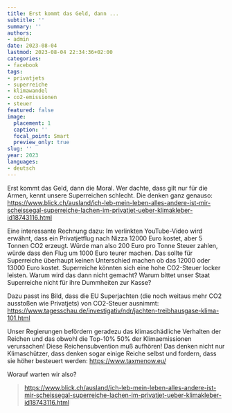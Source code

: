 ```yaml
---
title: Erst kommt das Geld, dann ...
subtitle: ''
summary: ''
authors:
- admin
date: 2023-08-04
lastmod: 2023-08-04 22:34:36+02:00
categories:
- facebook
tags:
- privatjets
- superreiche
- klimawandel
- co2-emissionen
- steuer
featured: false
image:
  placement: 1
  caption: ''
  focal_point: Smart
  preview_only: true
slug: ''
year: 2023
languages:
- deutsch
---
```


Erst kommt das Geld, dann die Moral. Wer dachte, dass gilt nur für die Armen, kennt unsere Superreichen schlecht. Die denken ganz genauso:
https://www.blick.ch/ausland/ich-leb-mein-leben-alles-andere-ist-mir-scheissegal-superreiche-lachen-im-privatjet-ueber-klimakleber-id18743116.html

Eine interessante Rechnung dazu:
Im verlinkten YouTube-Video wird erwähnt, dass ein Privatjetflug nach Nizza 12000 Euro kostet, aber 5 Tonnen CO2 erzeugt. Würde man also 200 Euro pro Tonne Steuer zahlen, würde dass den Flug um 1000 Euro teurer machen. Das sollte für Superreiche überhaupt keinen Unterschied machen ob das 12000 oder 13000 Euro kostet. Superreiche könnten sich eine hohe CO2-Steuer locker leisten. Warum wird das dann nicht gemacht? Warum bittet unser Staat Superreiche nicht für ihre Dummheiten zur Kasse?

Dazu passt ins Bild, dass die EU Superjachten (die noch weitaus mehr CO2 ausstoßen wie Privatjets) von CO2-Steuer ausnimmt: https://www.tagesschau.de/investigativ/ndr/jachten-treibhausgase-klima-101.html

Unser Regierungen befördern geradezu das klimaschädliche Verhalten der Reichen und das obwohl die Top-10% 50% der Klimaemissionen verursachen! Diese Reichensubvention muß aufhören! Das denken nicht nur Klimaschützer, dass denken sogar einige Reiche selbst und fordern, dass sie höher besteuert werden: https://www.taxmenow.eu/

Worauf warten wir also?
> https://www.blick.ch/ausland/ich-leb-mein-leben-alles-andere-ist-mir-scheissegal-superreiche-lachen-im-privatjet-ueber-klimakleber-id18743116.html